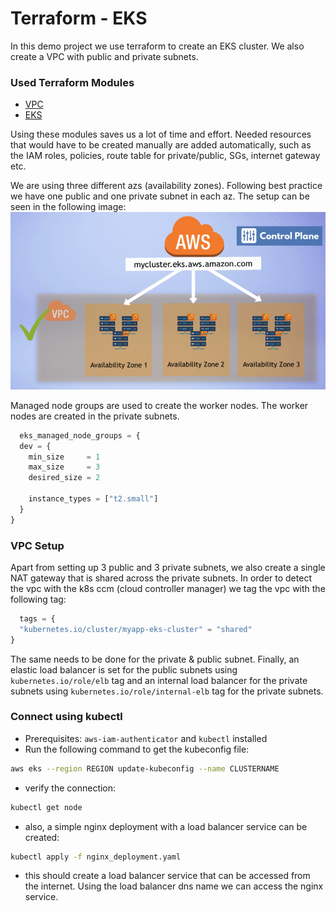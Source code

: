 # Terraform - EKS

In this demo project we use terraform to create an EKS cluster. We also create a VPC with public and private subnets.

### Used Terraform Modules

- [VPC](https://registry.terraform.io/modules/terraform-aws-modules/vpc/aws/latest)
- [EKS](https://registry.terraform.io/modules/terraform-aws-modules/eks/aws/latest)

Using these modules saves us a lot of time and effort. Needed resources that would have to be created manually are added automatically, such as the IAM roles, policies, route table for private/public, SGs, internet gateway etc.

We are using three different azs (availability zones). Following best practice we have one public and one private subnet
in each az.
The setup can be seen in the following image:
![eks_setup.png](assets/eks_setup.png)

Managed node groups are used to create the worker nodes. The worker nodes are created in the private subnets.

```tf
  eks_managed_node_groups = {
  dev = {
    min_size     = 1
    max_size     = 3
    desired_size = 2

    instance_types = ["t2.small"]
  }
}
```

### VPC Setup

Apart from setting up 3 public and 3 private subnets, we also create a single NAT gateway that is shared across the
private subnets.
In order to detect the vpc with the k8s ccm (cloud controller manager) we tag the vpc with the following tag:

```tf
  tags = {
  "kubernetes.io/cluster/myapp-eks-cluster" = "shared"
}
```

The same needs to be done for the private & public subnet.
Finally, an elastic load balancer is set for the public subnets using `kubernetes.io/role/elb` tag and an internal load
balancer for the private subnets using `kubernetes.io/role/internal-elb` tag for the private subnets.

### Connect using kubectl
- Prerequisites: `aws-iam-authenticator` and `kubectl` installed
- Run the following command to get the kubeconfig file:
```bash
aws eks --region REGION update-kubeconfig --name CLUSTERNAME
```
- verify the connection:
```bash
kubectl get node
```
- also, a simple nginx deployment with a load balancer service can be created:
```bash
kubectl apply -f nginx_deployment.yaml
```
- this should create a load balancer service that can be accessed from the internet. Using the load balancer dns name we can access the nginx service.

